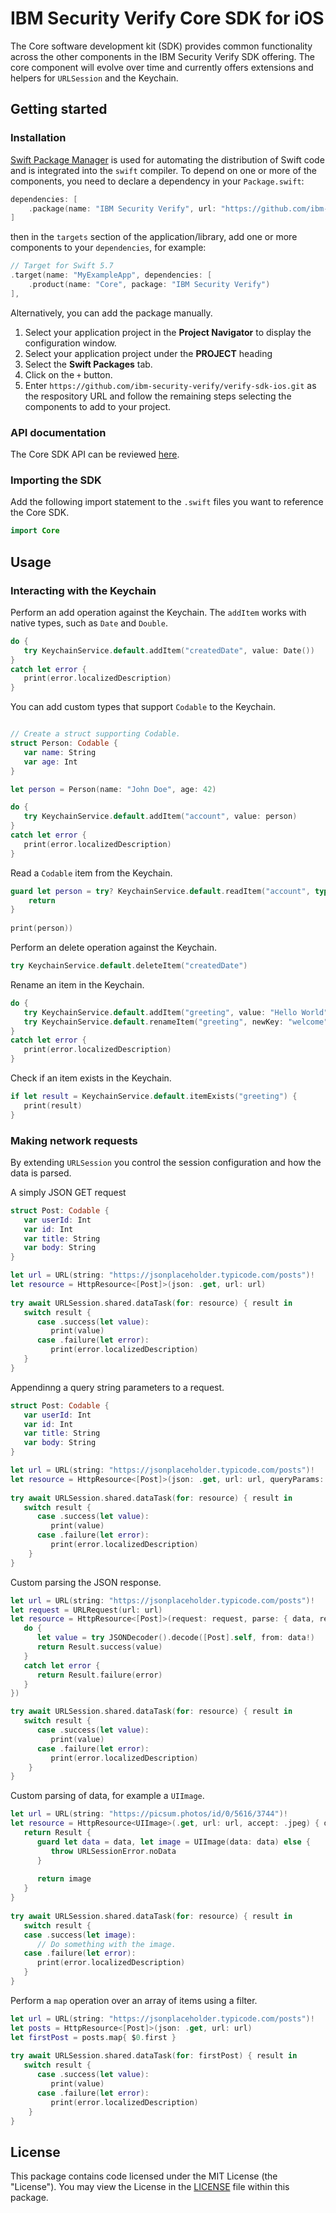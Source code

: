 # IBM Security Verify Core SDK for iOS

The Core software development kit (SDK) provides common functionality across the other components in the IBM Security Verify SDK offering.  The core component will evolve over time and currently offers extensions and helpers for `URLSession` and the Keychain.

## Getting started

### Installation

[Swift Package Manager](https://swift.org/package-manager/) is used for automating the distribution of Swift code and is integrated into the `swift` compiler.  To depend on one or more of the components, you need to declare a dependency in your `Package.swift`:

```swift
dependencies: [
    .package(name: "IBM Security Verify", url: "https://github.com/ibm-security-verify/verify-sdk-ios.git", from: "3.0.7")
]
```

then in the `targets` section of the application/library, add one or more components to your `dependencies`, for example:

```swift
// Target for Swift 5.7
.target(name: "MyExampleApp", dependencies: [
    .product(name: "Core", package: "IBM Security Verify")
],
```

Alternatively, you can add the package manually.
1. Select your application project in the **Project Navigator** to display the configuration window.
2. Select your application project under the **PROJECT** heading
3. Select the **Swift Packages** tab.
4. Click on the `+` button.
5. Enter `https://github.com/ibm-security-verify/verify-sdk-ios.git` as the respository URL and follow the remaining steps selecting the components to add to your project.

### API documentation
The Core SDK API can be reviewed [here](https://ibm-security-verify.github.io/ios/documentation/core/).

### Importing the SDK

Add the following import statement to the `.swift` files you want to reference the Core SDK.

```swift
import Core
```

## Usage

### Interacting with the Keychain

Perform an add operation against the Keychain.  The `addItem` works with native types, such as `Date` and `Double`.
```swift
do {
   try KeychainService.default.addItem("createdDate", value: Date())
}
catch let error {
   print(error.localizedDescription)
}
```

You can add custom types that support `Codable` to the Keychain.
```swift

// Create a struct supporting Codable.
struct Person: Codable {
   var name: String
   var age: Int
}

let person = Person(name: "John Doe", age: 42)

do {
   try KeychainService.default.addItem("account", value: person)
}
catch let error {
   print(error.localizedDescription)
}
```

Read a `Codable` item from the Keychain.

```swift
guard let person = try? KeychainService.default.readItem("account", typeof: Person.self) {
    return
}
   
print(person))
```

Perform an delete operation against the Keychain.

```swift
try KeychainService.default.deleteItem("createdDate")
```

Rename an item in the Keychain.
```swift
do {
   try KeychainService.default.addItem("greeting", value: "Hello World")
   try KeychainService.default.renameItem("greeting", newKey: "welcome")
}
catch let error {
   print(error.localizedDescription)
}
```

Check if an item exists in the Keychain.
```swift
if let result = KeychainService.default.itemExists("greeting") {
   print(result)
}
```

### Making network requests

By extending `URLSession` you control the session configuration and how the data is parsed.

A simply JSON GET request
```swift
struct Post: Codable {
   var userId: Int
   var id: Int
   var title: String
   var body: String
}

let url = URL(string: "https://jsonplaceholder.typicode.com/posts")!
let resource = HttpResource<[Post]>(json: .get, url: url)
        
try await URLSession.shared.dataTask(for: resource) { result in
   switch result {
      case .success(let value):
         print(value)
      case .failure(let error):
         print(error.localizedDescription)
   }
}
```

Appendinng a query string parameters to a request.
```swift
struct Post: Codable {
   var userId: Int
   var id: Int
   var title: String
   var body: String
}

let url = URL(string: "https://jsonplaceholder.typicode.com/posts")!
let resource = HttpResource<[Post]>(json: .get, url: url, queryParams: ["userId": "1"])
        
try await URLSession.shared.dataTask(for: resource) { result in
   switch result {
      case .success(let value):
         print(value)
      case .failure(let error):
         print(error.localizedDescription)
    }
}
```

Custom parsing the JSON response.
```swift
let url = URL(string: "https://jsonplaceholder.typicode.com/posts")!
let request = URLRequest(url: url)
let resource = HttpResource<[Post]>(request: request, parse: { data, response in
   do {
      let value = try JSONDecoder().decode([Post].self, from: data!)
      return Result.success(value)
   }
   catch let error {
      return Result.failure(error)
   }
})

try await URLSession.shared.dataTask(for: resource) { result in
   switch result {
      case .success(let value):
         print(value)
      case .failure(let error):
         print(error.localizedDescription)
    }
}
```

Custom parsing of data, for example a `UIImage`.
```swift
let url = URL(string: "https://picsum.photos/id/0/5616/3744")!
let resource = HttpResource<UIImage>(.get, url: url, accept: .jpeg) { data, response in
   return Result {
      guard let data = data, let image = UIImage(data: data) else {
         throw URLSessionError.noData
      }
      
      return image
   }
}
        
try await URLSession.shared.dataTask(for: resource) { result in
   switch result {
   case .success(let image):
      // Do something with the image.
   case .failure(let error):
      print(error.localizedDescription)
   }
}
```

Perform a `map` operation over an array of items using a filter.
```swift
let url = URL(string: "https://jsonplaceholder.typicode.com/posts")!
let posts = HttpResource<[Post]>(json: .get, url: url)
let firstPost = posts.map{ $0.first }
        
try await URLSession.shared.dataTask(for: firstPost) { result in
   switch result {
      case .success(let value):
         print(value)
      case .failure(let error):
         print(error.localizedDescription)
    }
}
```

## License
This package contains code licensed under the MIT License (the "License"). You may view the License in the [LICENSE](../../LICENSE) file within this package.
